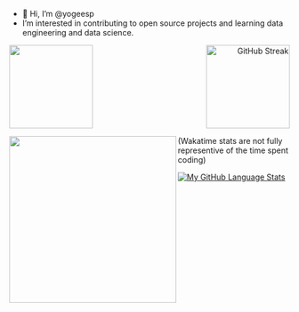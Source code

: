 - 👋 Hi, I’m @yogeesp
- I’m interested in contributing to open source projects and learning data engineering and data science.


<!---
kaleido484/kaleido484 is a ✨ special ✨ repository because its `README.md` (this file) appears on your GitHub profile.
You can click the Preview link to take a look at your changes.
--->
<a href="https://github.com/anuraghazra/github-readme-stats">
  <img height=150 align="left" src="https://github-readme-stats.vercel.app/api?username=yogeesp&theme=algolia&rank_icon=percentile" />
</a>
<p align="right">
<a href="https://git.io/streak-stats"><img height=150 src="https://streak-stats.demolab.com?user=yogeesp&theme=algolia" alt="GitHub Streak" /></a>
</p>


<a href="https://github.com/anuraghazra/github-readme-stats">
<img height=300 align="left" src="https://github-readme-stats.vercel.app/api/wakatime?username=yogeesp&theme=algolia&layout=compact" />
</a>
(Wakatime stats are not fully representive of the time spent coding)


[![My GitHub Language Stats](https://github-readme-stats.vercel.app/api/top-langs/?username=yogeesp&langs_count=5&theme=algolia&layout=pie)]()

